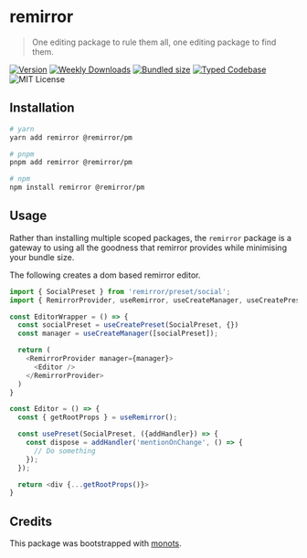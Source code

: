 # remirror

> One editing package to rule them all, one editing package to find them.

[![Version][version]][npm] [![Weekly Downloads][downloads-badge]][npm]
[![Bundled size][size-badge]][size] [![Typed Codebase][typescript]](./src/index.ts)
![MIT License][license]

[version]: https://flat.badgen.net/npm/v/remirror
[npm]: https://npmjs.com/package/remirror
[license]: https://flat.badgen.net/badge/license/MIT/purple
[size]: https://bundlephobia.com/result?p=remirror
[size-badge]: https://flat.badgen.net/bundlephobia/minzip/remirror
[typescript]: https://flat.badgen.net/badge/icon/TypeScript?icon=typescript&label
[downloads-badge]: https://badgen.net/npm/dw/remirror/red?icon=npm

## Installation

```bash
# yarn
yarn add remirror @remirror/pm

# pnpm
pnpm add remirror @remirror/pm

# npm
npm install remirror @remirror/pm
```

## Usage

Rather than installing multiple scoped packages, the `remirror` package is a gateway to using all
the goodness that remirror provides while minimising your bundle size.

The following creates a dom based remirror editor.

```ts
import { SocialPreset } from 'remirror/preset/social';
import { RemirrorProvider, useRemirror, useCreateManager, useCreatePreset, usePreset } from 'remirror/react';

const EditorWrapper = () => {
  const socialPreset = useCreatePreset(SocialPreset, {})
  const manager = useCreateManager([socialPreset]);

  return (
    <RemirrorProvider manager={manager}>
      <Editor />
    </RemirrorProvider>
  )
}

const Editor = () => {
  const { getRootProps } = useRemirror();

  const usePreset(SocialPreset, ({addHandler}) => {
    const dispose = addHandler('mentionOnChange', () => {
      // Do something
    });
  });

  return <div {...getRootProps()}>
}
```

## Credits

This package was bootstrapped with [monots].

[monots]: https://github.com/monots/monots

